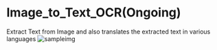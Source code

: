 # Image_to_Text_OCR(Ongoing)
Extract Text from Image and also translates the extracted text in various languages
![sampleimg](https://github.com/ChaitanyaThaker/Image_to_Text_OCR/assets/121793435/8e61bf29-e5be-45fe-899c-2ccc0f9803b9)
